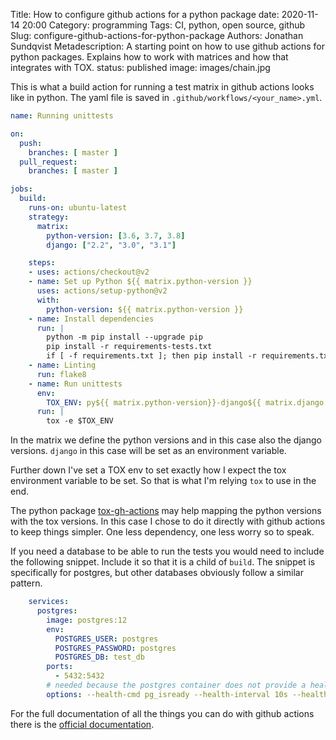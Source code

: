 Title: How to configure github actions for a python package
date: 2020-11-14 20:00
Category: programming
Tags: CI, python, open source, github
Slug: configure-github-actions-for-python-package
Authors: Jonathan Sundqvist
Metadescription: A starting point on how to use github actions for python packages. Explains how to work with matrices and how that integrates with TOX.
status: published
image: images/chain.jpg

This is what a build action for running a test matrix in github actions looks like in python. The yaml file is saved in `.github/workflows/<your_name>.yml`.

```yaml
name: Running unittests

on:
  push:
    branches: [ master ]
  pull_request:
    branches: [ master ]

jobs:
  build:
    runs-on: ubuntu-latest
    strategy:
      matrix:
        python-version: [3.6, 3.7, 3.8]
        django: ["2.2", "3.0", "3.1"]

    steps:
    - uses: actions/checkout@v2
    - name: Set up Python ${{ matrix.python-version }}
      uses: actions/setup-python@v2
      with:
        python-version: ${{ matrix.python-version }}
    - name: Install dependencies
      run: |
        python -m pip install --upgrade pip
        pip install -r requirements-tests.txt
        if [ -f requirements.txt ]; then pip install -r requirements.txt; fi
    - name: Linting
      run: flake8
    - name: Run unittests
      env:
        TOX_ENV: py${{ matrix.python-version}}-django${{ matrix.django }}
      run: |
        tox -e $TOX_ENV
```

In the matrix we define the python versions and in this case also the django versions. `django` in this case will be set as an environment variable.

Further down I've set a TOX env to set exactly how I expect the tox environment variable to be set. So that is what I'm relying `tox` to use in the end.

The python package [tox-gh-actions](https://github.com/ymyzk/tox-gh-actions) may help mapping the python versions with the tox versions. In this case I chose to do it directly with github actions to keep things simpler. One less dependency, one less worry so to speak.

If you need a database to be able to run the tests you would need to include the following snippet. Include it so that it is a child of `build`. The snippet is specifically for postgres, but other databases obviously follow a similar pattern. 

```yaml
    services:
      postgres:
        image: postgres:12
        env:
          POSTGRES_USER: postgres
          POSTGRES_PASSWORD: postgres
          POSTGRES_DB: test_db
        ports:
          - 5432:5432
        # needed because the postgres container does not provide a healthcheck
        options: --health-cmd pg_isready --health-interval 10s --health-timeout 5s --health-retries 5
```


For the full documentation of all the things you can do with github actions there is the [official documentation](https://docs.github.com/en/free-pro-team@latest/actions).
